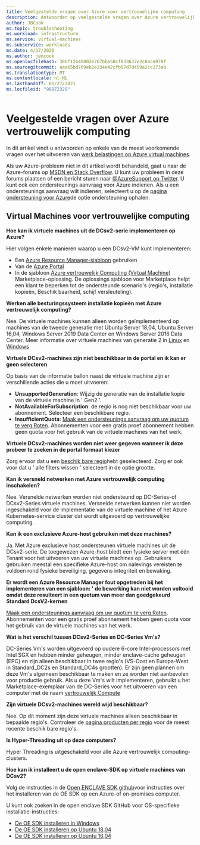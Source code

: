 ```yaml
---
title: Veelgestelde vragen over Azure voor vertrouwelijke computing
description: Antwoorden op veelgestelde vragen over Azure vertrouwelijk computing.
author: JBCook
ms.topic: troubleshooting
ms.workload: infrastructure
ms.service: virtual-machines
ms.subservice: workloads
ms.date: 4/17/2020
ms.author: jencook
ms.openlocfilehash: 38bf12b46002e767bba50cf833637e2c8ace078f
ms.sourcegitcommit: aaa65bd769eb2e234e42cfb07d7d459a2cc273ab
ms.translationtype: MT
ms.contentlocale: nl-NL
ms.lasthandoff: 01/27/2021
ms.locfileid: "98872329"
---
```

# <a name="frequently-asked-questions-for-azure-confidential-computing"></a>Veelgestelde vragen over Azure vertrouwelijk computing

In dit artikel vindt u antwoorden op enkele van de meest voorkomende vragen over het uitvoeren van [werk belastingen op Azure virtual machines](overview.md).

Als uw Azure-probleem niet in dit artikel wordt behandeld, gaat u naar de Azure-forums op [MSDN en Stack Overflow](https://azure.microsoft.com/support/forums/). U kunt uw probleem in deze forums plaatsen of een bericht sturen naar [@AzureSupport op Twitter](https://twitter.com/AzureSupport). U kunt ook een ondersteunings aanvraag voor Azure indienen. Als u een ondersteunings aanvraag wilt indienen, selecteert u op de [pagina ondersteuning voor Azure](https://azure.microsoft.com/support/options/)de optie ondersteuning ophalen.

## <a name="confidential-computing-virtual-machines"></a>Virtual Machines voor vertrouwelijke computing <a id="vm-faq"></a>

**Hoe kan ik virtuele machines uit de DCsv2-serie implementeren op Azure?**

Hier volgen enkele manieren waarop u een DCsv2-VM kunt implementeren:
   - Een [Azure Resource Manager-sjabloon](../virtual-machines/windows/template-description.md) gebruiken
   - Van de [Azure Portal](https://portal.azure.com/#create/hub)
   - In de sjabloon [Azure vertrouwelijk Computing (Virtual Machine)](https://azuremarketplace.microsoft.com/marketplace/apps/microsoft-azure-compute.acc-virtual-machine-v2?tab=overview) Marketplace-oplossing. De oplossings sjabloon voor Marketplace helpt een klant te beperken tot de ondersteunde scenario's (regio's, installatie kopieën, Beschik baarheid, schijf versleuteling). 

**Werken alle besturingssysteem installatie kopieën met Azure vertrouwelijk computing?**

Nee. De virtuele machines kunnen alleen worden geïmplementeerd op machines van de tweede generatie met Ubuntu Server 18,04, Ubuntu Server 16,04, Windows Server 2019 Data Center en Windows Server 2016 Data Center. Meer informatie over virtuele machines van generatie 2 in [Linux](../virtual-machines/generation-2.md) en [Windows](../virtual-machines/generation-2.md)

**Virtuele DCsv2-machines zijn niet beschikbaar in de portal en ik kan er geen selecteren**

Op basis van de informatie ballon naast de virtuele machine zijn er verschillende acties die u moet uitvoeren:
   -    **UnsupportedGeneration**: Wijzig de generatie van de installatie kopie van de virtuele machine in ' Gen2 '.
   -    **NotAvailableForSubscription**: de regio is nog niet beschikbaar voor uw abonnement. Selecteer een beschikbare regio.
   -    **InsufficientQuota**: [Maak een ondersteunings aanvraag om uw quotum te verg Roten](../azure-portal/supportability/per-vm-quota-requests.md). Abonnementen voor een gratis proef abonnement hebben geen quota voor het gebruik van de virtuele machines van het werk. 

**Virtuele DCsv2-machines worden niet weer gegeven wanneer ik deze probeer te zoeken in de portal formaat kiezer**

Zorg ervoor dat u een [beschik bare regio](https://azure.microsoft.com/global-infrastructure/services/?products=virtual-machines)hebt geselecteerd. Zorg er ook voor dat u ' alle filters wissen ' selecteert in de optie grootte. 

**Kan ik versneld netwerken met Azure vertrouwelijk computing inschakelen?**

 Nee. Versnelde netwerken worden niet ondersteund op DC-Series-of DCsv2-Series virtuele machines. Versnelde netwerken kunnen niet worden ingeschakeld voor de implementatie van de virtuele machine of het Azure Kubernetes-service cluster dat wordt uitgevoerd op vertrouwelijke computing.

**Kan ik een exclusieve Azure-host gebruiken met deze machines?**

Ja. Met Azure exclusieve host ondersteunen virtuele machines uit de DCsv2-serie. De toegewezen Azure-host biedt een fysieke server met één Tenant voor het uitvoeren van uw virtuele machines op. Gebruikers gebruiken meestal een specifieke Azure-host om nalevings vereisten te voldoen rond fysieke beveiliging, gegevens integriteit en bewaking. 

**Er wordt een Azure Resource Manager fout opgetreden bij het implementeren van een sjabloon: ' de bewerking kan niet worden voltooid omdat deze resulteert in een quotum van meer dan goedgekeurd Standard DcsV2-kernen**

[Maak een ondersteunings aanvraag om uw quotum te verg Roten](../azure-portal/supportability/per-vm-quota-requests.md). Abonnementen voor een gratis proef abonnement hebben geen quota voor het gebruik van de virtuele machines van het werk. 

**Wat is het verschil tussen DCsv2-Series en DC-Series Vm's?**

DC-Series Vm's worden uitgevoerd op oudere 6-core Intel-processors met Intel SGX en hebben minder geheugen, minder enclave-cache geheugen (EPC) en zijn alleen beschikbaar in twee regio's (VS-Oost en Europa-West in Standard_DC2s en Standard_DC4s grootten). Er zijn geen plannen om deze Vm's algemeen beschikbaar te maken en ze worden niet aanbevolen voor productie gebruik. Als u deze Vm's wilt implementeren, gebruikt u het Marketplace-exemplaar van de DC-Series voor het uitvoeren van een computer met de naam [vertrouwelijk Compute](https://azuremarketplace.microsoft.com/marketplace/apps/microsoft-azure-compute.confidentialcompute?tab=Overview)

**Zijn virtuele DCsv2-machines wereld wijd beschikbaar?**

Nee. Op dit moment zijn deze virtuele machines alleen beschikbaar in bepaalde regio's. Controleer de [pagina producten per regio](https://azure.microsoft.com/global-infrastructure/services/?products=virtual-machines) voor de meest recente beschik bare regio's. 

**Is Hyper-Threading uit op deze computers?**

Hyper Threading is uitgeschakeld voor alle Azure vertrouwelijk computing-clusters.

**Hoe kan ik installeert u de open enclave-SDK op virtuele machines van DCsv2?**
   
Volg de instructies in de [Open ENCLAVE SDK github](https://github.com/openenclave/openenclave)voor instructies over het installeren van de OE SDK op een Azure-of on-premises computer.
     
U kunt ook zoeken in de open enclave SDK GitHub voor OS-specifieke installatie-instructies:
   - [De OE SDK installeren in Windows](https://github.com/openenclave/openenclave/blob/master/docs/GettingStartedDocs/install_oe_sdk-Windows.md)
   - [De OE SDK installeren op Ubuntu 18,04](https://github.com/openenclave/openenclave/blob/master/docs/GettingStartedDocs/install_oe_sdk-Ubuntu_18.04.md)
   - [De OE SDK installeren op Ubuntu 16,04](https://github.com/openenclave/openenclave/blob/master/docs/GettingStartedDocs/install_oe_sdk-Ubuntu_16.04.md)